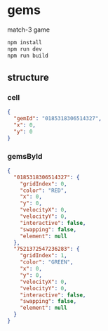 # gems

match-3 game

```bash
npm install
npm run dev
npm run build
```

## structure

### cell

```json
{
  "gemId": "0185318306514327",
  "x": 0,
  "y": 0
}
```

### gemsById

```json
{
  "0185318306514327": {
    "gridIndex": 0,
    "color": "RED",
    "x": 0,
    "y": 0,
    "velocityX": 0,
    "velocityY": 0,
    "interactive": false,
    "swapping": false,
    "element": null
  },
  "7521372547236283": {
    "gridIndex": 1,
    "color": "GREEN",
    "x": 0,
    "y": 0,
    "velocityX": 0,
    "velocityY": 0,
    "interactive": false,
    "swapping": false,
    "element": null
  }
}
```

